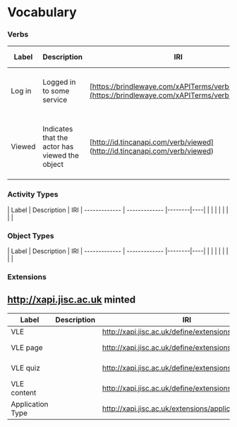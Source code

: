 # Vocabulary

### Verbs

| Label  	   | Description | IRI  | Example Usage
| ------------- | ------------- |--------|----|
|  Log in | Logged in to some service  | [https://brindlewaye.com/xAPITerms/verbs/loggedin](https://brindlewaye.com/xAPITerms/verbs/loggedin)	 |[Platform independent 'Logged in' Recipe] (login.md) |
|  Viewed | Indicates that the actor has viewed the object  |	[http://id.tincanapi.com/verb/viewed] (http://id.tincanapi.com/verb/viewed) | [Platform independent 'Module Viewed' Recipe] (Module-View.md)


### Activity Types

| Label  			| Description | IRI
| ------------- | ------------- |--------|----|
|   |   |    	|
|   |   |		|


### Object Types

| Label  			| Description | IRI
| ------------- | ------------- |--------|----|
|   |   |	 |
|   |   |	 |


### Extensions



## http://xapi.jisc.ac.uk minted

| Label  		| Description   | IRI    | Example Usage
| ------------- | ------------- |------------------------------------------------------|----|
| VLE    |               | http://xapi.jisc.ac.uk/define/extensions/vle | [Logged in - Object] (login.md#object)|
| VLE page   |               | http://xapi.jisc.ac.uk/define/extensions/vle/page | [Module-View - Object] (Module-View.md#object) |
| VLE quiz   |               | http://xapi.jisc.ac.uk/define/extensions/vle/quiz | [Module-View - Object] (Module-View.md#object) |
| VLE content   |               | http://xapi.jisc.ac.uk/define/extensions/vle/content | [[Blackbord course content access] (vle/blackboard/course_content_access/js)|
| Application Type |            | http://xapi.jisc.ac.uk/extensions/applicationType | [Logged in - Object] (login.md#object) Logged In Object |
